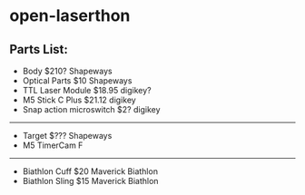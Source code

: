 # open-laserthon

## Parts List:
 - Body $210? Shapeways
 - Optical Parts $10 Shapeways
 - TTL Laser Module $18.95 digikey?
 - M5 Stick C Plus $21.12 digikey
 - Snap action microswitch $2? digikey
---
 - Target $??? Shapeways
 - M5 TimerCam F
---
 - Biathlon Cuff $20 Maverick Biathlon
 - Biathlon Sling $15 Maverick Biathlon
